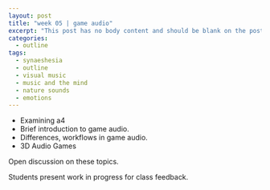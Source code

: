 ```yaml
---
layout: post
title: "week 05 | game audio"
excerpt: "This post has no body content and should be blank on the post's page."
categories:
  - outline
tags:
  - synaeshesia
  - outline
  - visual music
  - music and the mind
  - nature sounds
  - emotions
---
```


* Examining a4
* Brief introduction to game audio.
* Differences, workflows in game audio.
* 3D Audio Games

Open discussion on these topics.

Students present work in progress for class feedback.
